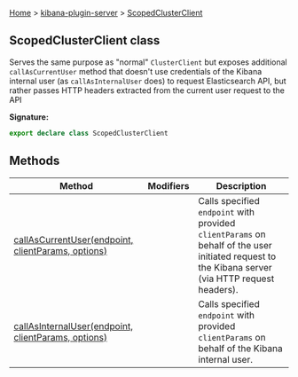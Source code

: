 [Home](./index) &gt; [kibana-plugin-server](./kibana-plugin-server.md) &gt; [ScopedClusterClient](./kibana-plugin-server.scopedclusterclient.md)

## ScopedClusterClient class

Serves the same purpose as "normal" `ClusterClient` but exposes additional `callAsCurrentUser` method that doesn't use credentials of the Kibana internal user (as `callAsInternalUser` does) to request Elasticsearch API, but rather passes HTTP headers extracted from the current user request to the API

<b>Signature:</b>

```typescript
export declare class ScopedClusterClient 
```

## Methods

|  Method | Modifiers | Description |
|  --- | --- | --- |
|  [callAsCurrentUser(endpoint, clientParams, options)](./kibana-plugin-server.scopedclusterclient.callascurrentuser.md) |  | Calls specified <code>endpoint</code> with provided <code>clientParams</code> on behalf of the user initiated request to the Kibana server (via HTTP request headers). |
|  [callAsInternalUser(endpoint, clientParams, options)](./kibana-plugin-server.scopedclusterclient.callasinternaluser.md) |  | Calls specified <code>endpoint</code> with provided <code>clientParams</code> on behalf of the Kibana internal user. |


